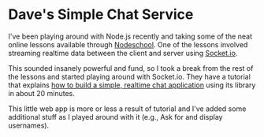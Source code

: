 # Dave's Simple Chat Service

I've been playing around with Node.js recently and taking some of the neat online lessons available through [Nodeschool](http://nodeschool.io/). One of the lessons involved streaming realtime data between the client and server using [Socket.io](http://socket.io/).

This sounded insanely powerful and fund, so I took a break from the rest of the lessons and started playing around with Socket.io. They have a tutorial that explains [how to build a simple, realtime chat application](http://socket.io/) using its library in about 20 minutes.

This little web app is more or less a result of tutorial and I've added some additional stuff as I played around with it (e.g., Ask for and display usernames).
